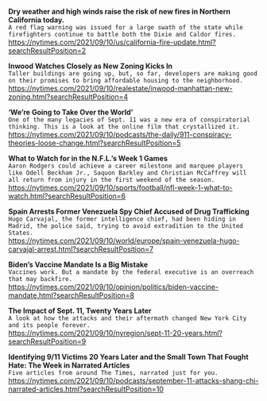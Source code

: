 **Dry weather and high winds raise the risk of new fires in Northern California today.**\
`A red flag warning was issued for a large swath of the state while firefighters continue to battle both the Dixie and Caldor fires.`\
https://nytimes.com/2021/09/10/us/california-fire-update.html?searchResultPosition=2

**Inwood Watches Closely as New Zoning Kicks In**\
`Taller buildings are going up, but, so far, developers are making good on their promises to bring affordable housing to the neighborhood.`\
https://nytimes.com/2021/09/10/realestate/inwood-manhattan-new-zoning.html?searchResultPosition=4

**‘We’re Going to Take Over the World’**\
`One of the many legacies of Sept. 11 was a new era of conspiratorial thinking. This is a look at the online film that crystallized it.`\
https://nytimes.com/2021/09/10/podcasts/the-daily/911-conspiracy-theories-loose-change.html?searchResultPosition=5

**What to Watch for in the N.F.L.’s Week 1 Games**\
`Aaron Rodgers could achieve a career milestone and marquee players like Odell Beckham Jr., Saquon Barkley and Christian McCaffrey will all return from injury in the first weekend of the season.`\
https://nytimes.com/2021/09/10/sports/football/nfl-week-1-what-to-watch.html?searchResultPosition=6

**Spain Arrests Former Venezuela Spy Chief Accused of Drug Trafficking**\
`Hugo Carvajal, the former intelligence chief, had been hiding in Madrid, the police said, trying to avoid extradition to the United States.`\
https://nytimes.com/2021/09/10/world/europe/spain-venezuela-hugo-carvajal-arrest.html?searchResultPosition=7

**Biden’s Vaccine Mandate Is a Big Mistake**\
`Vaccines work. But a mandate by the federal executive is an overreach that may backfire.`\
https://nytimes.com/2021/09/10/opinion/politics/biden-vaccine-mandate.html?searchResultPosition=8

**The Impact of Sept. 11, Twenty Years Later**\
`A look at how the attacks and their aftermath changed New York City and its people forever. `\
https://nytimes.com/2021/09/10/nyregion/sept-11-20-years.html?searchResultPosition=9

**Identifying 9/11 Victims 20 Years Later and the Small Town That Fought Hate: The Week in Narrated Articles**\
`Five articles from around The Times, narrated just for you.`\
https://nytimes.com/2021/09/10/podcasts/september-11-attacks-shang-chi-narrated-articles.html?searchResultPosition=10

